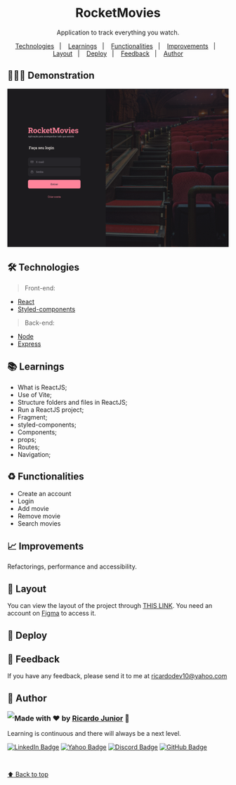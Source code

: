 
<h1 align="center"> RocketMovies </h1>


<p align="center">
Application to track everything you watch.
</p>


<p align="center">
  <a href="#-technologies">Technologies</a>&nbsp;&nbsp;&nbsp;|&nbsp;&nbsp;&nbsp;
  <a href="#-learnings">Learnings</a>&nbsp;&nbsp;&nbsp;|&nbsp;&nbsp;&nbsp;
  <a href="#-functionalities">Functionalities</a>&nbsp;&nbsp;&nbsp;|&nbsp;&nbsp;&nbsp;
  <a href="#-improvements">Improvements</a>&nbsp;&nbsp;&nbsp;|&nbsp;&nbsp;&nbsp;
  <a href="#-layout">Layout</a>&nbsp;&nbsp;&nbsp;|&nbsp;&nbsp;&nbsp;
  <a href="#-deploy">Deploy</a>&nbsp;&nbsp;&nbsp;|&nbsp;&nbsp;&nbsp;
  <a href="#-feedback">Feedback</a>&nbsp;&nbsp;&nbsp;|&nbsp;&nbsp;&nbsp;
  <a href="#-author">Author</a>
</p>


## 💁🏻‍♂️ Demonstration

<p align="center">
<img src=".github/rocketmovies.png">
</p>


## 🛠 Technologies

> Front-end: 

- [React](https://reactjs.org/)
- [Styled-components](https://styled-components.com/)

> Back-end: 

- [Node](https://nodejs.org/en/)
- [Express](https://www.npmjs.com/package/express)


## 📚 Learnings

- What is ReactJS;
- Use of Vite;
- Structure folders and files in ReactJS;
- Run a ReactJS project;
- Fragment;
- styled-components;
- Components;
- props;
- Routes;
- Navigation;


## ♻️ Functionalities

- Create an account
- Login
- Add movie
- Remove movie
- Search movies


## 📈 Improvements

Refactorings, performance and accessibility.


## 🎨 Layout

You can view the layout of the project through [THIS LINK](https://www.figma.com/file/bqw542Mus81ZN4LpN1GIGa/RocketMovies-(Copy)?node-id=0-1&t=3QSPH6angdL6rq0S-0). You need an account on [Figma](https://figma.com) to access it.


## 🚀 Deploy

<!-- https://spa-universe-ricardodev10.netlify.app/ -->


## 🙂 Feedback

If you have any feedback, please send it to me at ricardodev10@yahoo.com


## 💛 Author

<img align="left" src="https://www.github.com/ricardodev10.png?size=115">

### Made with ♥ by [Ricardo Junior](https://www.linkedin.com/in/ricardodev10/) :wave:

Learning is continuous and there will always be a next level.

<a href="https://www.linkedin.com/in/ricardodev10" target="_blank"><img src="https://img.shields.io/badge/LinkedIn-0077B5?style=for-the-badge&logo=linkedin&logoColor=white" alt="LinkedIn Badge" height="25"></a>&nbsp;<a href="mailto:ricardodev10@yahoo.com" target="_blank"><img src="https://img.shields.io/badge/Email-FFFFFF?style=for-the-badge&logo=yahoo&logoColor=red" alt="Yahoo Badge" height="25"></a>&nbsp;<a href="https://api.whatsapp.com/send/?phone=%2B5531986161040&text&app_absent=0"><img src="https://img.shields.io/badge/WhatsApp-25D366?style=for-the-badge&logo=whatsapp&logoColor=white" alt="Discord Badge" height="25"></a>&nbsp;<a href="https://www.github.com/ricardodev10" target="_blank"><img src="https://img.shields.io/badge/github-171717?style=for-the-badge&logo=github&logoColor=white" alt="GitHub Badge" height="25"></a>&nbsp;

<br clear="left"/>

<a href='#top'>

:arrow_up: Back to top

</a>
